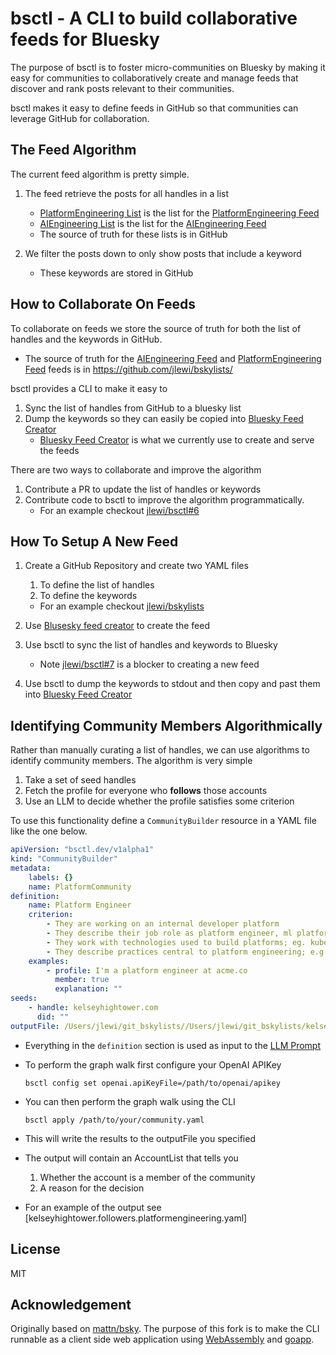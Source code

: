 # bsctl - A CLI to build collaborative feeds for Bluesky

The purpose of bsctl is to foster micro-communities on Bluesky by making it easy
for communities to collaboratively create and manage feeds that
discover and rank posts relevant to their communities.

bsctl makes it easy to define feeds in GitHub so that communities can
leverage GitHub for collaboration.

## The Feed Algorithm

The current feed algorithm is pretty simple.

1. The feed retrieve the posts for all handles in a list

   * [PlatformEngineering List](https://bsky.app/profile/did:plc:5lwweotr4gfb7bbz2fqwdthf/lists/3l7yx65zcse25) is the list for  the [PlatformEngineering Feed](https://bsky.app/profile/jeremy.lewi.us/feed/platformeng)
   * [AIEngineering List](https://bsky.app/profile/did:plc:5lwweotr4gfb7bbz2fqwdthf/lists/3l7z42fommh2l) is the list for the [AIEngineering Feed](https://bsky.app/profile/jeremy.lewi.us/feed/aieng)
   * The source of truth for these lists is in GitHub

2. We filter the posts down to only show posts that include a keyword

   * These keywords are stored in GitHub

## How to Collaborate On Feeds

To collaborate on feeds we store the source of truth for both the list of handles and the keywords in GitHub.

* The source of truth for the [AIEngineering Feed](https://bsky.app/profile/jeremy.lewi.us/feed/aieng) and
   [PlatformEngineering Feed](https://bsky.app/profile/jeremy.lewi.us/feed/platformeng) feeds is in https://github.com/jlewi/bskylists/

bsctl provides a CLI to make it easy to

1. Sync the list of handles from GitHub to a bluesky list
2. Dump the keywords so they can easily be copied into [Bluesky Feed Creator](https://blueskyfeedcreator.com/)
   * [Bluesky Feed Creator](https://blueskyfeedcreator.com/) is what we currently use to create and serve the feeds

There are two ways to collaborate and improve the algorithm

1. Contribute a PR to update the list of handles or keywords
2. Contribute code to bsctl to improve the algorithm programmatically.
   * For an example checkout [jlewi/bsctl#6](https://github.com/jlewi/bsctl/issues/6)

## How To Setup A New Feed

1. Create a GitHub Repository and create two YAML files

   1. To define the list of handles
   2. To define the keywords

   * For an example checkout [jlewi/bskylists](https://github.com/jlewi/bskylists/)

2. Use [Blusesky feed creator](https://blueskyfeedcreator.com/) to create the feed
3. Use bsctl to sync the list of handles and keywords to Bluesky

   * Note [jlewi/bsctl#7](https://github.com/jlewi/bsctl/issues/7) is a blocker to creating a new feed

4. Use bsctl to dump the keywords to stdout and then copy and past them into [Bluesky Feed Creator](https://blueskyfeedcreator.com/)

## Identifying Community Members Algorithmically

Rather than manually curating a list of handles, we can use algorithms to identify community members.
The algorithm is very simple

1. Take a set of seed handles
1. Fetch the profile for everyone who **follows** those accounts
1. Use an LLM to decide whether the profile satisfies some criterion

To use this functionality define a `CommunityBuilder` resource in a YAML file like the one below.

```yaml
apiVersion: "bsctl.dev/v1alpha1"
kind: "CommunityBuilder"
metadata:
    labels: {}
    name: PlatformCommunity
definition:
    name: Platform Engineer
    criterion:
        - They are working on an internal developer platform
        - They describe their job role as platform engineer, ml platform engineer, devops, infrastructure engineer or SRE
        - They work with technologies used to build platforms; eg. kubernetes, cloud, argo
        - They describe practices central to platform engineering; e.g. IAC, configuration, containers, gitops, cicd
    examples:
        - profile: I'm a platform engineer at acme.co
          member: true
          explanation: ""
seeds:
    - handle: kelseyhightower.com
      did: ""
outputFile: /Users/jlewi/git_bskylists//Users/jlewi/git_bskylists/kelseyhightower.followers.platformengineering.yaml
```

* Everything in the `definition` section is used as input to the [LLM Prompt](https://github.com/jlewi/bsctl/blob/main/pkg/lists/profile_prompt.tmpl)
* To perform the graph walk first configure your OpenAI APIKey
  
  ```
  bsctl config set openai.apiKeyFile=/path/to/openai/apikey
  ```

* You can then perform the graph walk using the CLI

  ```
  bsctl apply /path/to/your/community.yaml
  ```

* This will write the results to the outputFile you specified
* The output will contain an AccountList that tells you
  1. Whether the account is a member of the community
  1. A reason for the decision

* For an example of the output see [kelseyhightower.followers.platformengineering.yaml]

## License

MIT

## Acknowledgement

Originally based on [mattn/bsky](https://github.com/mattn/bsky).
The purpose of this fork is to make the CLI runnable as a client side
web application using [WebAssembly](https://webassembly.org/) and
[goapp](https://github.com/maxence-charriere/go-app).
